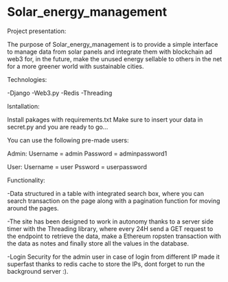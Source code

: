 # Solar_energy_management

Project presentation:

The purpose of Solar_energy_management is to provide a simple interface to manage data from solar panels and integrate them with blockchain ad web3
for, in the future, make the unused energy sellable to others in the net for a more greener world with sustainable cities.

Technologies:

-Django
-Web3.py
-Redis
-Threading

Isntallation:

Install pakages with requirements.txt
Make sure to insert your data in secret.py and you are ready to go...

You can use the following pre-made users:

Admin:
Username = admin
Password = adminpassword1

User:
Username = user
Pssword = userpassword

Functionality:

-Data structured in a table with integrated search box, where you can search transaction on the page along with a pagination function for moving around the pages.

-The site has been designed to work in autonomy thanks to a server side timer with the Threading library, where every 24H send a GET request to the endpoint to retrieve the data, make a Ethereum  ropsten transaction with the data as notes and finally store all the values in the database.

-Login Security for the admin user in case of login from different IP made it superfast thanks to redis cache to store the IPs, dont forget to run the background server :).

